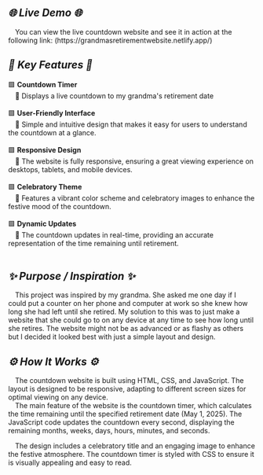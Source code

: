 <h2><em>🌐 Live Demo 🌐</em></h2>
&emsp;You can view the live countdown website and see it in action at the following link: (https://grandmasretirementwebsite.netlify.app/)

<h2><em>💎 Key Features 💎</em></h2>
<div>
  🟩 <strong>Countdown Timer</strong><br>
  &emsp;🔸 Displays a live countdown to my grandma's retirement date<br><br>
</div>
<div>
  🟩 <strong>User-Friendly Interface</strong><br>
  &emsp;🔸 Simple and intuitive design that makes it easy for users to understand the countdown at a glance.<br><br>
</div>
<div>
  🟩 <strong>Responsive Design</strong><br>
  &emsp;🔸 The website is fully responsive, ensuring a great viewing experience on desktops, tablets, and mobile devices.<br><br>
</div>
<div>
  🟩 <strong>Celebratory Theme</strong><br>
  &emsp;🔸 Features a vibrant color scheme and celebratory images to enhance the festive mood of the countdown.<br><br>
</div>
<div>
  🟩 <strong>Dynamic Updates</strong><br>
  &emsp;🔸 The countdown updates in real-time, providing an accurate representation of the time remaining until retirement.<br><br>
</div>

<h2><em>✨ Purpose / Inspiration ✨</em></h2>
&emsp;This project was inspired by my grandma. She asked me one day if I could put a counter on her phone and computer at work so she knew how long she had left until she retired. My solution to this was to just make a website that she could go to on any device at any time to see how long until she retires. The website might not be as advanced or as flashy as others but I decided it looked best with just a simple layout and design.

<h2><em>⚙️ How It Works ⚙️</em></h2>
&emsp;The countdown website is built using HTML, CSS, and JavaScript. The layout is designed to be responsive, adapting to different screen sizes for optimal viewing on any device. 
<br>
&emsp;The main feature of the website is the countdown timer, which calculates the time remaining until the specified retirement date (May 1, 2025). The JavaScript code updates the countdown every second, displaying the remaining months, weeks, days, hours, minutes, and seconds.

&emsp;The design includes a celebratory title and an engaging image to enhance the festive atmosphere. The countdown timer is styled with CSS to ensure it is visually appealing and easy to read.
